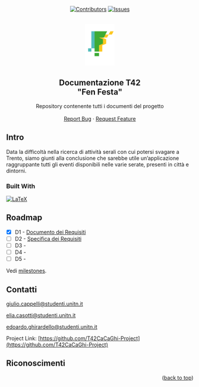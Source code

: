 <a name="readme-top"></a>

<div align="center">

[![Contributors][contributors-shield]][contributors-url] [![Issues][issues-shield]][issues-url]

</div>
<!-- PROJECT LOGO -->
<br />
<div align="center">
  <a href="https://github.com/T42CaCaGhi-Project/Documentazione">
    <img src="images/logo.png" alt="Logo" width="80">
  </a>
<h2 align="center">Documentazione T42 <br>
"Fen Festa"</h2>

  <p align="center">
    Repository contenente tutti i documenti del progetto
    <br />
    <br />
    <a href="https://github.com/T42CaCaGhi-Project/Documentazione/issues">Report Bug</a>
    ·
    <a href="https://github.com/T42CaCaGhi-Project/Documentazione/issues">Request Feature</a>
  </p>
</div>

<!-- ABOUT THE PROJECT -->

## Intro

<p>
Data la difficoltà nella ricerca di attività serali con cui potersi svagare a Trento, siamo giunti alla conclusione
che sarebbe utile un’applicazione raggruppante tutti gli eventi disponibili nelle varie serate, presenti in
città e dintorni.
</p>

### Built With

[![LaTeX][latex]][latex-url]

<!-- ROADMAP -->

## Roadmap

- [x] D1 - [Documento dei Requisiti](https://github.com/T42CaCaGhi-Project/Documentazione/tree/main/D1_Documento_Requisiti)
- [ ] D2 - [Specifica dei Requisiti](https://github.com/T42CaCaGhi-Project/Documentazione/tree/main/D2_Specifica_Requisiti)
- [ ] D3 -
- [ ] D4 -
- [ ] D5 -

Vedi [milestones](https://github.com/T42CaCaGhi-Project/Documentazione/milestones).

<!-- CONTACT -->

## Contatti

giulio.cappelli@studenti.unitn.it

elia.casotti@studenti.unitn.it

edoardo.ghirardello@studenti.unitn.it

Project Link: [https://github.com/T42CaCaGhi-Project](https://github.com/T42CaCaGhi-Project)

<!-- ACKNOWLEDGMENTS -->

## Riconoscimenti

<!-- - [Rick](https://www.bit.ly/ASD_Name) -->

<p align="right">(<a href="#readme-top">back to top</a>)</p>

<!-- MARKDOWN LINKS & IMAGES -->
<!-- https://www.markdownguide.org/basic-syntax/#reference-style-links -->

[contributors-shield]: https://img.shields.io/github/contributors/T42CaCaGhi-Project/Documentazione.svg?style=flat
[contributors-url]: https://github.com/T42CaCaGhi-Project/Documentazione/graphs/contributors
[issues-shield]: https://img.shields.io/github/issues/T42CaCaGhi-Project/Documentazione.svg?style=flat
[issues-url]: https://github.com/T42CaCaGhi-Project/Documentazione/issues
[latex]: https://img.shields.io/badge/latex-%23008080.svg??style=flat&logo=latex&logoColor=white
[latex-url]: https://www.latex-project.org/

<!-- https://www.bit.ly/ASD_Name -->
